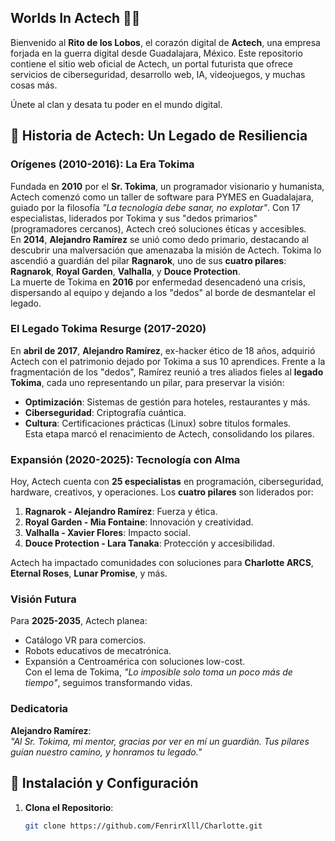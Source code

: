 ## Worlds In Actech 🌌🐺

Bienvenido al **Rito de los Lobos**, el corazón digital de **Actech**, una empresa forjada en la guerra digital desde Guadalajara, México. Este repositorio contiene el sitio web oficial de Actech, un portal futurista que ofrece servicios de ciberseguridad, desarrollo web, IA, videojuegos, y muchas cosas más. 

Únete al clan y desata tu poder en el mundo digital.

## 📖 Historia de Actech: **Un Legado de Resiliencia**

### Orígenes (2010-2016): La Era Tokima
Fundada en **2010** por el **Sr. Tokima**, un programador visionario y humanista, Actech comenzó como un taller de software para PYMES en Guadalajara, guiado por la filosofía *"La tecnología debe sanar, no explotar"*. Con 17 especialistas, liderados por Tokima y sus "dedos primarios" (programadores cercanos), Actech creó soluciones éticas y accesibles.  
En **2014**, **Alejandro Ramírez** se unió como dedo primario, destacando al descubrir una malversación que amenazaba la misión de Actech. Tokima lo ascendió a guardián del pilar **Ragnarok**, uno de sus **cuatro pilares**: **Ragnarok**, **Royal Garden**, **Valhalla**, y **Douce Protection**.  
La muerte de Tokima en **2016** por enfermedad desencadenó una crisis, dispersando al equipo y dejando a los "dedos" al borde de desmantelar el legado.

### El Legado Tokima Resurge (2017-2020)
En **abril de 2017**, **Alejandro Ramírez**, ex-hacker ético de 18 años, adquirió Actech con el patrimonio dejado por Tokima a sus 10 aprendices. Frente a la fragmentación de los "dedos", Ramírez reunió a tres aliados fieles al **legado Tokima**, cada uno representando un pilar, para preservar la visión:  
- **Optimización**: Sistemas de gestión para hoteles, restaurantes y más.  
- **Ciberseguridad**: Criptografía cuántica.  
- **Cultura**: Certificaciones prácticas (Linux) sobre titulos formales.  
Esta etapa marcó el renacimiento de Actech, consolidando los pilares.

### Expansión (2020-2025): Tecnología con Alma
Hoy, Actech cuenta con **25 especialistas** en programación, ciberseguridad, hardware, creativos, y operaciones. Los **cuatro pilares** son liderados por:  
1. **Ragnarok - Alejandro Ramírez**: Fuerza y ética.  
2. **Royal Garden - Mia Fontaine**: Innovación y creatividad.  
3. **Valhalla - Xavier Flores**: Impacto social.  
4. **Douce Protection - Lara Tanaka**: Protección y accesibilidad.  

Actech ha impactado comunidades con soluciones para **Charlotte ARCS**, **Eternal Roses**, **Lunar Promise**, y más.

### Visión Futura
Para **2025-2035**, Actech planea:  
- Catálogo VR para comercios.  
- Robots educativos de mecatrónica.  
- Expansión a Centroamérica con soluciones low-cost.  
Con el lema de Tokima, *"Lo imposible solo toma un poco más de tiempo"*, seguimos transformando vidas.

### Dedicatoria
**Alejandro Ramírez**:  
*"Al Sr. Tokima, mi mentor, gracias por ver en mí un guardián. Tus pilares guían nuestro camino, y honramos tu legado."*


## 🚀 Instalación y Configuración
1. **Clona el Repositorio**:
   ```bash
   git clone https://github.com/FenrirXlll/Charlotte.git
